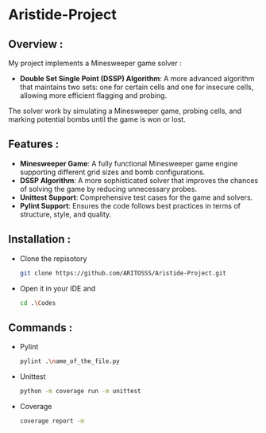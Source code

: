 # Aristide-Project

## **Overview :**

My project implements a Minesweeper game solver :
- **Double Set Single Point (DSSP) Algorithm**: A more advanced algorithm that maintains two sets: one for certain cells and one for insecure cells, allowing more efficient flagging and probing.

The solver work by simulating a Minesweeper game, probing cells, and marking potential bombs until the game is won or lost.

## **Features :**

- **Minesweeper Game**: A fully functional Minesweeper game engine supporting different grid sizes and bomb configurations.
- **DSSP Algorithm**: A more sophisticated solver that improves the chances of solving the game by reducing unnecessary probes.
- **Unittest Support**: Comprehensive test cases for the game and solvers.
- **Pylint Support**: Ensures the code follows best practices in terms of structure, style, and quality.

  
## **Installation :**
- Clone the repisotory
  ```bash
  git clone https://github.com/ARITOSSS/Aristide-Project.git

- Open it in your IDE and
  ```bash
  cd .\Codes

## **Commands** :
- Pylint
  ```bash
  pylint .\name_of_the_file.py

- Unittest
  ```bash
  python -m coverage run -m unittest

- Coverage
  ```bash
  coverage report -m